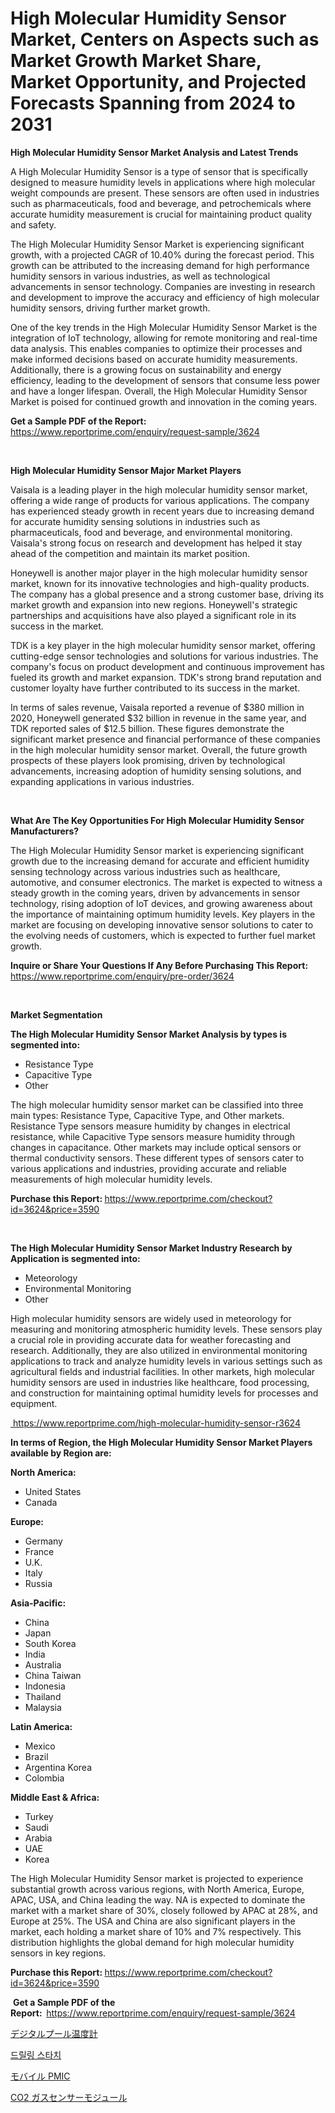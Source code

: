 <p><h1>High Molecular Humidity Sensor Market, Centers on Aspects such as Market Growth Market Share, Market Opportunity, and Projected Forecasts Spanning from 2024 to 2031</h1></p><p><strong>High Molecular Humidity Sensor Market Analysis and Latest Trends</strong></p>
<p><p>A High Molecular Humidity Sensor is a type of sensor that is specifically designed to measure humidity levels in applications where high molecular weight compounds are present. These sensors are often used in industries such as pharmaceuticals, food and beverage, and petrochemicals where accurate humidity measurement is crucial for maintaining product quality and safety.</p><p>The High Molecular Humidity Sensor Market is experiencing significant growth, with a projected CAGR of 10.40% during the forecast period. This growth can be attributed to the increasing demand for high performance humidity sensors in various industries, as well as technological advancements in sensor technology. Companies are investing in research and development to improve the accuracy and efficiency of high molecular humidity sensors, driving further market growth.</p><p>One of the key trends in the High Molecular Humidity Sensor Market is the integration of IoT technology, allowing for remote monitoring and real-time data analysis. This enables companies to optimize their processes and make informed decisions based on accurate humidity measurements. Additionally, there is a growing focus on sustainability and energy efficiency, leading to the development of sensors that consume less power and have a longer lifespan. Overall, the High Molecular Humidity Sensor Market is poised for continued growth and innovation in the coming years.</p></p>
<p><strong>Get a Sample PDF of the Report:&nbsp;</strong> <a href="https://www.reportprime.com/enquiry/request-sample/3624">https://www.reportprime.com/enquiry/request-sample/3624</a></p>
<p>&nbsp;</p>
<p><strong>High Molecular Humidity Sensor Major Market Players</strong></p>
<p><p>Vaisala is a leading player in the high molecular humidity sensor market, offering a wide range of products for various applications. The company has experienced steady growth in recent years due to increasing demand for accurate humidity sensing solutions in industries such as pharmaceuticals, food and beverage, and environmental monitoring. Vaisala's strong focus on research and development has helped it stay ahead of the competition and maintain its market position.</p><p>Honeywell is another major player in the high molecular humidity sensor market, known for its innovative technologies and high-quality products. The company has a global presence and a strong customer base, driving its market growth and expansion into new regions. Honeywell's strategic partnerships and acquisitions have also played a significant role in its success in the market.</p><p>TDK is a key player in the high molecular humidity sensor market, offering cutting-edge sensor technologies and solutions for various industries. The company's focus on product development and continuous improvement has fueled its growth and market expansion. TDK's strong brand reputation and customer loyalty have further contributed to its success in the market.</p><p>In terms of sales revenue, Vaisala reported a revenue of $380 million in 2020, Honeywell generated $32 billion in revenue in the same year, and TDK reported sales of $12.5 billion. These figures demonstrate the significant market presence and financial performance of these companies in the high molecular humidity sensor market. Overall, the future growth prospects of these players look promising, driven by technological advancements, increasing adoption of humidity sensing solutions, and expanding applications in various industries.</p></p>
<p>&nbsp;</p>
<p><strong>What Are The Key Opportunities For High Molecular Humidity Sensor Manufacturers?</strong></p>
<p><p>The High Molecular Humidity Sensor market is experiencing significant growth due to the increasing demand for accurate and efficient humidity sensing technology across various industries such as healthcare, automotive, and consumer electronics. The market is expected to witness a steady growth in the coming years, driven by advancements in sensor technology, rising adoption of IoT devices, and growing awareness about the importance of maintaining optimum humidity levels. Key players in the market are focusing on developing innovative sensor solutions to cater to the evolving needs of customers, which is expected to further fuel market growth.</p></p>
<p><strong>Inquire or Share Your Questions If Any Before Purchasing This Report:</strong> <a href="https://www.reportprime.com/enquiry/pre-order/3624">https://www.reportprime.com/enquiry/pre-order/3624</a></p>
<p>&nbsp;</p>
<p><strong>Market Segmentation</strong></p>
<p><strong>The High Molecular Humidity Sensor Market Analysis by types is segmented into:</strong></p>
<p><ul><li>Resistance Type</li><li>Capacitive Type</li><li>Other</li></ul></p>
<p><p>The high molecular humidity sensor market can be classified into three main types: Resistance Type, Capacitive Type, and Other markets. Resistance Type sensors measure humidity by changes in electrical resistance, while Capacitive Type sensors measure humidity through changes in capacitance. Other markets may include optical sensors or thermal conductivity sensors. These different types of sensors cater to various applications and industries, providing accurate and reliable measurements of high molecular humidity levels.</p></p>
<p><strong>Purchase this Report:&nbsp;</strong><a href="https://www.reportprime.com/checkout?id=3624&price=3590">https://www.reportprime.com/checkout?id=3624&price=3590</a></p>
<p>&nbsp;</p>
<p><strong>The High Molecular Humidity Sensor Market Industry Research by Application is segmented into:</strong></p>
<p><ul><li>Meteorology</li><li>Environmental Monitoring</li><li>Other</li></ul></p>
<p><p>High molecular humidity sensors are widely used in meteorology for measuring and monitoring atmospheric humidity levels. These sensors play a crucial role in providing accurate data for weather forecasting and research. Additionally, they are also utilized in environmental monitoring applications to track and analyze humidity levels in various settings such as agricultural fields and industrial facilities. In other markets, high molecular humidity sensors are used in industries like healthcare, food processing, and construction for maintaining optimal humidity levels for processes and equipment.</p></p>
<p><a href="https://www.reportprime.com/high-molecular-humidity-sensor-r3624">&nbsp;https://www.reportprime.com/high-molecular-humidity-sensor-r3624</a></p>
<p><strong>In terms of Region, the High Molecular Humidity Sensor Market Players available by Region are:</strong></p>
<p>
    <p> <strong> North America: </strong>
        <ul>
            <li>United States</li>
            <li>Canada</li>
        </ul>
        </p> 
    <p> <strong> Europe: </strong>
        <ul>
            <li>Germany</li>
            <li>France</li>
            <li>U.K.</li>
            <li>Italy</li>
            <li>Russia</li>
        </ul>
        </p> 
    <p> <strong> Asia-Pacific: </strong>
        <ul>
            <li>China</li>
            <li>Japan</li>
            <li>South Korea</li>
            <li>India</li>
            <li>Australia</li>
            <li>China Taiwan</li>
            <li>Indonesia</li>
            <li>Thailand</li>
            <li>Malaysia</li>
        </ul>
        </p> 
    <p> <strong> Latin America: </strong>
        <ul>
            <li>Mexico</li>
            <li>Brazil</li>
            <li>Argentina Korea</li>
            <li>Colombia</li>
        </ul>
        </p> 
    <p> <strong> Middle East & Africa: </strong>
        <ul>
            <li>Turkey</li>
            <li>Saudi</li>
            <li>Arabia</li>
            <li>UAE</li>
            <li>Korea</li>
        </ul>
    </p>
    </p>
<p><p>The High Molecular Humidity Sensor market is projected to experience substantial growth across various regions, with North America, Europe, APAC, USA, and China leading the way. NA is expected to dominate the market with a market share of 30%, closely followed by APAC at 28%, and Europe at 25%. The USA and China are also significant players in the market, each holding a market share of 10% and 7% respectively. This distribution highlights the global demand for high molecular humidity sensors in key regions.</p></p>
<p><strong>Purchase this Report: </strong><a href="https://www.reportprime.com/checkout?id=3624&price=3590">https://www.reportprime.com/checkout?id=3624&price=3590</a></p>
<p>&nbsp;<strong>Get a Sample PDF of the Report:&nbsp;&nbsp;</strong><a href="https://www.reportprime.com/enquiry/request-sample/3624">https://www.reportprime.com/enquiry/request-sample/3624</a></p>
<p><strong></strong></p>
<p><p><a href="https://medium.com/@attyourniture/%E3%83%87%E3%82%B8%E3%82%BF%E3%83%AB%E3%83%97%E3%83%BC%E3%83%AB%E6%B8%A9%E5%BA%A6%E8%A8%88%E3%81%AE%E5%B8%82%E5%A0%B4%E5%88%86%E6%9E%90%E3%81%A8%E3%82%B5%E3%82%A4%E3%82%BA%E4%BA%88%E6%B8%AC%E3%81%AF-2024%E5%B9%B4%E3%81%8B%E3%82%892031%E5%B9%B4%E3%81%BE%E3%81%A7%E3%81%AE%E6%9C%9F%E9%96%93%E3%81%AB%E4%BA%88%E6%B8%AC%E3%81%95%E3%82%8C%E3%81%A6%E3%81%84%E3%81%BE%E3%81%99-89b791b34cb0">デジタルプール温度計</a></p><p><a href="https://medium.com/@jesseperry626/%EB%93%9C%EB%A6%B4%EB%A7%81-%EC%A0%84%EB%B6%84-%EC%8B%9C%EC%9E%A5-%EA%B7%9C%EB%AA%A8-%EB%B0%8F-%EC%8B%9C%EC%9E%A5-%EB%8F%99%ED%96%A5-%EC%A0%84%EC%B2%B4-%EC%82%B0%EC%97%85-%EA%B0%9C%EC%9A%94-2024%EB%85%84%EB%B6%80%ED%84%B0-2031%EB%85%84%EA%B9%8C%EC%A7%80-807821531062">드릴링 스타치</a></p><p><a href="https://github.com/DanykaKilback/Market-Research-Report-List-1/blob/main/640260877799.md">モバイル PMIC</a></p><p><a href="https://medium.com/@adaming121/co2%E3%82%AC%E3%82%B9%E3%82%BB%E3%83%B3%E3%82%B5%E3%83%BC%E3%83%A2%E3%82%B8%E3%83%A5%E3%83%BC%E3%83%AB%E5%B8%82%E5%A0%B4-%E6%88%90%E5%8A%9F%E3%81%99%E3%82%8B%E3%83%93%E3%82%B8%E3%83%8D%E3%82%B9%E6%88%A6%E7%95%A5%E3%81%AE%E9%8D%B52031%E5%B9%B4%E3%81%BE%E3%81%A7%E3%81%AE%E4%BA%88%E6%B8%AC-af833adb2ead">CO2 ガスセンサーモジュール</a></p></p>